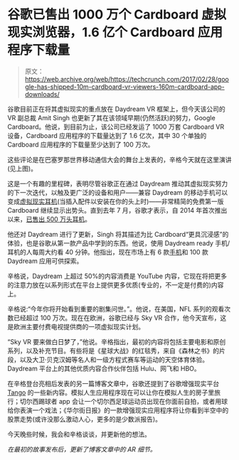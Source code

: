 # 谷歌已售出 1000 万个 Cardboard 虚拟现实浏览器，1.6 亿个 Cardboard 应用程序下载量 

> 原文：<https://web.archive.org/web/https://techcrunch.com/2017/02/28/google-has-shipped-10m-cardboard-vr-viewers-160m-cardboard-app-downloads/>

谷歌目前正在将其虚拟现实的重点放在 Daydream VR 框架上，但今天该公司的 VR 副总裁 Amit Singh 也更新了其在该领域早期(仍然活跃)的努力，Google Cardboard。他说，到目前为止，该公司已经发运了 1000 万套 Cardboard VR 设备，Cardboard 应用程序的下载量达到了 1.6 亿次，其中 30 个单独的 Cardboard 应用程序的下载量至少达到了 100 万次。

这些评论是在巴塞罗那世界移动通信大会的舞台上发表的，辛格今天就在这里演讲(见上图)。

这是一个有趣的里程碑，表明尽管谷歌正在通过 Daydream 推动其虚拟现实努力的下一次迭代，以触及更广泛的设备和用户——兼容 Daydream 的移动手机可以变成[虚拟现实耳机](https://web.archive.org/web/20221208002914/https://blog.google/products/google-vr/game-daydream-gdc-17/)(当插入配件以安装在你的头上时)——非常精简的免费第一版 Cardboard 继续显示出势头。直到去年 7 月，谷歌才表示，自 2014 年首次推出以来，[已售出 500 万头耳机](https://web.archive.org/web/20221208002914/https://beta.techcrunch.com/2016/01/27/5-million-google-cardboard-vr-viewers-have-shipped/)。

他还对 Daydream 进行了更新，Singh 将其描述为比 Cardboard“更具沉浸感”的体验，也是谷歌从第一款产品中学到的东西。他说，使用 Daydream ready 手机/耳机的人每周大约看 40 分钟。他指出，现在市场上有 6 款[手机](https://web.archive.org/web/20221208002914/https://vr.google.com/daydream/phones/)和 100 款 Daydream 应用可供探索。

辛格说，Daydream 上超过 50%的内容消费是 YouTube 内容，它现在将把更多的注意力放在以系列形式在平台上提供更多优质(专业的，不一定是付费的)内容上。

辛格说:“今年你将开始看到重要的剧集问世。”。他说，在美国，NFL 系列的观看次数已经超过 100 万次。现在在欧洲，谷歌已经与 Sky VR 合作，他今天宣布，这是欧洲主要付费电视提供商的一项虚拟现实计划。

“Sky VR 要来做白日梦了，”他说。辛格指出，最初的内容将包括主要电影和原创系列，以及补充节目。有些将是《星球大战》的红毯秀，来自《森林之书》的片段，以及大卫·贝克汉姆等名人和一级方程式赛车等运动的天空体育体验。Daydream 平台上的其他优质内容合作伙伴包括 Hulu、网飞和 HBO。

在辛格登台亮相后发表的另一篇博客文章中，谷歌还提到了谷歌增强现实平台 [Tango](https://web.archive.org/web/20221208002914/https://get.google.com/tango/) 的一些新内容。模拟人生应用程序现在可以让你在模拟人生的房子里旅行；切尔西踢球者 app 会让一个切尔西足球运动员出现在你面前自拍，或者用球给你表演一个戏法；《华尔街日报》的一款增强现实应用程序将让你看到半空中的股票走势(或许没那么激动人心，更多的是少数派报告)。

今天晚些时候，我会和辛格谈谈，并更新他的想法。

*在最初的故事发布后，更新了博客文章中的 AR 细节。*